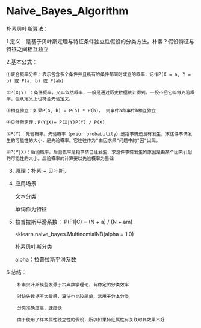 # Naive_Bayes_Algorithm

朴素贝叶斯算法：

1.定义：是基于贝叶斯定理与特征条件独立性假设的分类方法。朴素？假设特征与特征之间相互独立

2.基本公式：
	
	①联合概率分布：表示包含多个条件并且所有的条件都同时成立的概率，记作P(X = a, Y = b) 或 P(a, b) 或 P(ab)

	②P(X∣Y) ：条件概率，又叫似然概率，一般是通过历史数据统计得到。一般不把它叫做先验概率，但从定义上也符合先验定义。

	③相互独立：如果P(a, b) = P(a) * P(b)， 则事件a和事件b相互独立

	④贝叶斯定理：P(Y∣X)= P(X∣Y)P(Y) / P(X)
  
	⑤P(Y)：先验概率。先验概率（prior probability）是指事情还没有发生，求这件事情发生的可能性的大小，是先验概率。它往往作为"由因求果"问题中的"因"出现。
	
	⑥P(Y∣X)：后验概率。后验概率是指事情已经发生，求这件事情发生的原因是由某个因素引起的可能性的大小。后验概率的计算要以先验概率为基础

3. 原理：朴素 + 贝叶斯，

4. 应用场景
	
	文本分类
  
	单词作为特征

5. 拉普拉斯平滑系数： P(F1|C) = (N + a) / (N + am)

	sklearn.naive_bayes.MultinomialNB(alpha = 1.0)

	朴素贝叶斯分类
  
	alpha：拉普拉斯平滑系数

6.总结：

		朴素贝叶斯模型发源于古典数学理论，有稳定的分类效率
    
		对缺失数据不太敏感，算法也比较简单，常用于分本分类
    
		分类准确度高，速度快
    
		由于使用了样本属性独立性的假设，所以如果特征属性有关联时其效果不好
